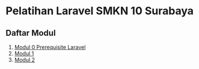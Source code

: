 # Pelatihan Laravel SMKN 10 Surabaya

## Daftar Modul

1. [Modul 0 Prerequisite Laravel](Modul0/readme.md)
2. [Modul 1](<Modul1/readme.md>)
3. [Modul 2](<Modul2/readme.md>)
